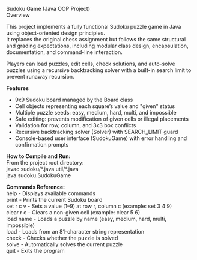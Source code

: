 Sudoku Game (Java OOP Project)  
Overview  

This project implements a fully functional Sudoku puzzle game in Java using object-oriented design principles.  
It replaces the original chess assignment but follows the same structural and grading expectations, including modular class design, encapsulation, documentation, and command-line interaction.  

Players can load puzzles, edit cells, check solutions, and auto-solve puzzles using a recursive backtracking solver with a built-in search limit to prevent runaway recursion.  

**Features**  
- 9x9 Sudoku board managed by the Board class
- Cell objects representing each square’s value and "given" status
- Multiple puzzle seeds: easy, medium, hard, multi, and impossible
- Safe editing: prevents modification of given cells or illegal placements
- Validation for row, column, and 3x3 box conflicts
- Recursive backtracking solver (Solver) with SEARCH_LIMIT guard
- Console-based user interface (SudokuGame) with error handling and confirmation prompts

**How to Compile and Run:**  
From the project root directory:  
javac sudoku/\*.java util/\*.java  
java sudoku.SudokuGame  

**Commands Reference:**  
help - Displays available commands  
print - Prints the current Sudoku board  
set r c v - Sets a value (1–9) at row r, column c (example: set 3 4 9)  
clear r c - Clears a non-given cell (example: clear 5 6)  
load name - Loads a puzzle by name (easy, medium, hard, multi, impossible)  
load <string> - Loads from an 81-character string representation  
check - Checks whether the puzzle is solved  
solve - Automatically solves the current puzzle  
quit - Exits the program  
